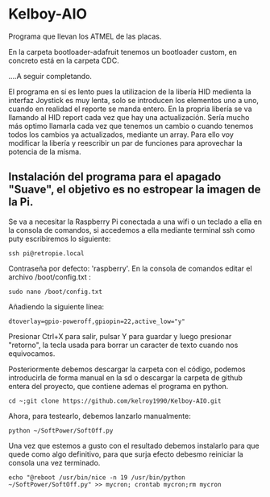 # Kelboy-AIO

Programa que llevan los ATMEL de las placas.

En la carpeta bootloader-adafruit tenemos un bootloader custom, en concreto está en la carpeta CDC.

....A seguir completando.


El programa en sí es lento pues la utilizacion de la libería HID medienta la interfaz Joystick es muy lenta, solo se introducen los elementos uno a uno, cuando en realidad el reporte se manda entero. En la propria libería se va llamando al HID report cada vez que hay una actualización.
Sería mucho más optimo llamarla cada vez que tenemos un cambio o cuando tenemos todos los cambios ya actualizados, mediante un array. Para ello voy modificar la libería y reescribir un par de funciones para aprovechar la potencia de la misma.

Instalación del programa para el apagado "Suave", el objetivo es no estropear la imagen de la Pi.
-----------

Se va a necesitar la Raspberry Pi conectada a una wifi o un teclado a ella en la consola de comandos, si accedemos a ella mediante terminal ssh como puty escribiremos lo siguiente:

```
ssh pi@retropie.local
```

Contraseña por defecto: 'raspberry'. En la consola de comandos editar el archivo /boot/config.txt :

```
sudo nano /boot/config.txt
```

Añadiendo la siguiente línea:

```
dtoverlay=gpio-poweroff,gpiopin=22,active_low="y"
```

Presionar Ctrl+X para salir, pulsar Y para guardar y luego presionar "retorno", la tecla usada para borrar un caracter de texto cuando nos equivocamos.

Posteriormente debemos descargar la carpeta con el código, podemos introducirla de forma manual en la sd o descargar la carpeta de github entera del proyecto, que contiene ademas el programa en python.

```
cd ~;git clone https://github.com/kelroy1990/Kelboy-AIO.git
```

Ahora, para testearlo, debemos lanzarlo manualmente:
```
python ~/SoftPower/SoftOff.py
```

Una vez que estemos a gusto con el resultado debemos instalarlo para que quede como algo definitivo, para que surja efecto debesmo reiniciar la consola una vez terminado.

```
echo "@reboot /usr/bin/nice -n 19 /usr/bin/python ~/SoftPower/SoftOff.py" >> mycron; crontab mycron;rm mycron
```

